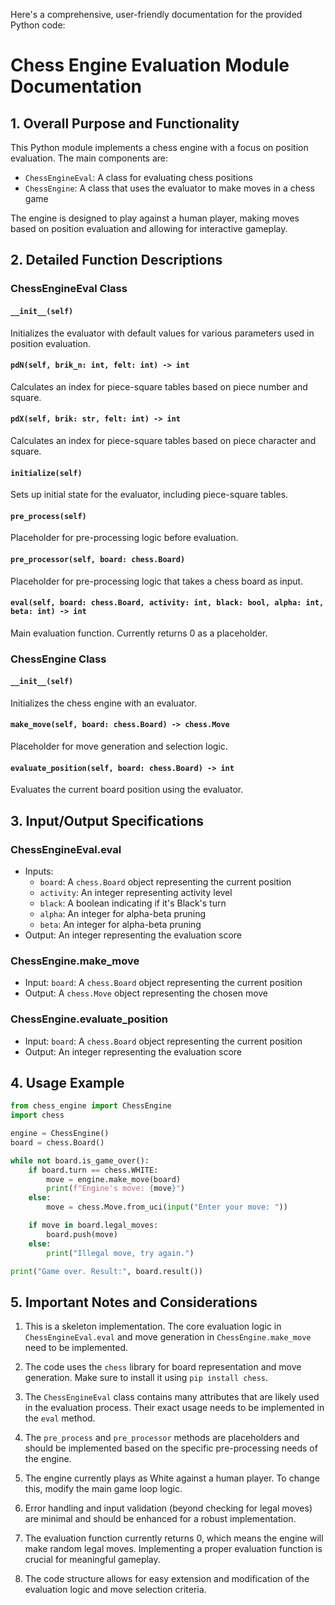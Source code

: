 Here's a comprehensive, user-friendly documentation for the provided Python code:

# Chess Engine Evaluation Module Documentation

## 1. Overall Purpose and Functionality

This Python module implements a chess engine with a focus on position evaluation. The main components are:

- `ChessEngineEval`: A class for evaluating chess positions
- `ChessEngine`: A class that uses the evaluator to make moves in a chess game

The engine is designed to play against a human player, making moves based on position evaluation and allowing for interactive gameplay.

## 2. Detailed Function Descriptions

### ChessEngineEval Class

#### `__init__(self)`
Initializes the evaluator with default values for various parameters used in position evaluation.

#### `pdN(self, brik_n: int, felt: int) -> int`
Calculates an index for piece-square tables based on piece number and square.

#### `pdX(self, brik: str, felt: int) -> int`
Calculates an index for piece-square tables based on piece character and square.

#### `initialize(self)`
Sets up initial state for the evaluator, including piece-square tables.

#### `pre_process(self)`
Placeholder for pre-processing logic before evaluation.

#### `pre_processor(self, board: chess.Board)`
Placeholder for pre-processing logic that takes a chess board as input.

#### `eval(self, board: chess.Board, activity: int, black: bool, alpha: int, beta: int) -> int`
Main evaluation function. Currently returns 0 as a placeholder.

### ChessEngine Class

#### `__init__(self)`
Initializes the chess engine with an evaluator.

#### `make_move(self, board: chess.Board) -> chess.Move`
Placeholder for move generation and selection logic.

#### `evaluate_position(self, board: chess.Board) -> int`
Evaluates the current board position using the evaluator.

## 3. Input/Output Specifications

### ChessEngineEval.eval
- Inputs:
  - `board`: A `chess.Board` object representing the current position
  - `activity`: An integer representing activity level
  - `black`: A boolean indicating if it's Black's turn
  - `alpha`: An integer for alpha-beta pruning
  - `beta`: An integer for alpha-beta pruning
- Output: An integer representing the evaluation score

### ChessEngine.make_move
- Input: `board`: A `chess.Board` object representing the current position
- Output: A `chess.Move` object representing the chosen move

### ChessEngine.evaluate_position
- Input: `board`: A `chess.Board` object representing the current position
- Output: An integer representing the evaluation score

## 4. Usage Example

```python
from chess_engine import ChessEngine
import chess

engine = ChessEngine()
board = chess.Board()

while not board.is_game_over():
    if board.turn == chess.WHITE:
        move = engine.make_move(board)
        print(f"Engine's move: {move}")
    else:
        move = chess.Move.from_uci(input("Enter your move: "))

    if move in board.legal_moves:
        board.push(move)
    else:
        print("Illegal move, try again.")

print("Game over. Result:", board.result())
```

## 5. Important Notes and Considerations

1. This is a skeleton implementation. The core evaluation logic in `ChessEngineEval.eval` and move generation in `ChessEngine.make_move` need to be implemented.

2. The code uses the `chess` library for board representation and move generation. Make sure to install it using `pip install chess`.

3. The `ChessEngineEval` class contains many attributes that are likely used in the evaluation process. Their exact usage needs to be implemented in the `eval` method.

4. The `pre_process` and `pre_processor` methods are placeholders and should be implemented based on the specific pre-processing needs of the engine.

5. The engine currently plays as White against a human player. To change this, modify the main game loop logic.

6. Error handling and input validation (beyond checking for legal moves) are minimal and should be enhanced for a robust implementation.

7. The evaluation function currently returns 0, which means the engine will make random legal moves. Implementing a proper evaluation function is crucial for meaningful gameplay.

8. The code structure allows for easy extension and modification of the evaluation logic and move selection criteria.